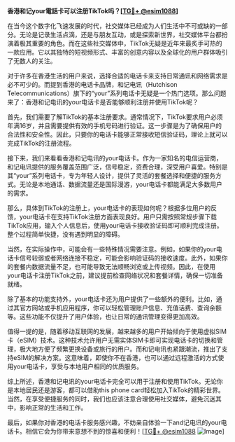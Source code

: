 **香港和记your電話卡可以注册TikTok吗？[[TG💪+ @esim1088](https://t.me/s/esim1088)]**

在当今这个数字化飞速发展的时代，社交媒体已经成为人们生活中不可或缺的一部分。无论是记录生活点滴，还是与朋友互动，或是探索新世界，社交媒体平台都扮演着极其重要的角色。而在这些社交媒体中，TikTok无疑是近年来最炙手可热的一款应用。它以其独特的短视频形式、丰富的创意内容以及全球化的用户群体吸引了无数人的关注。

对于许多在香港生活的用户来说，选择合适的电话卡来支持日常通讯和网络需求是必不可少的。而提到香港的电话卡品牌，和记电讯（Hutchison Telecommunications）旗下的“your”系列电话卡无疑是一个热门选项。那么问题来了：香港和记电讯的your电话卡是否能够顺利注册并使用TikTok呢？

首先，我们需要了解TikTok的基本注册要求。通常情况下，TikTok要求用户必须年满16岁，并且需要提供有效的手机号码进行验证。这一步骤是为了确保用户的合法性和安全性。因此，只要你的电话卡能够正常接收短信验证码，理论上就可以完成TikTok的注册流程。

接下来，我们来看看香港和记电讯的your电话卡。作为一家知名的电信运营商，和记电讯提供的服务覆盖范围广泛，信号稳定，资费合理，深受用户喜爱。特别是其“your”系列电话卡，专为年轻人设计，提供了灵活的套餐选择和便捷的服务方式。无论是本地通话、数据流量还是国际漫游，your电话卡都能满足大多数用户的需求。

那么，具体到TikTok的注册上，your电话卡的表现如何呢？根据多位用户的反馈，your电话卡在支持TikTok注册方面表现良好。用户只需按照常规步骤下载TikTok应用，输入个人信息后，使用your电话卡接收验证码即可顺利完成注册。整个过程简单快捷，没有遇到明显的障碍。

当然，在实际操作中，可能会有一些特殊情况需要注意。例如，如果你的your电话卡信号较弱或者网络连接不稳定，可能会影响验证码的接收速度。此外，如果你的套餐内数据流量不足，也可能导致无法顺畅浏览或上传视频。因此，在使用your电话卡注册TikTok之前，建议提前检查网络状况和套餐详情，确保一切准备就绪。

除了基本的功能支持外，your电话卡还为用户提供了一些额外的便利。比如，通过其官方网站或手机应用程序，你可以轻松管理账户信息、充值话费、查询余额等。这些功能不仅提升了用户体验，也让日常的通讯管理变得更加高效。

值得一提的是，随着移动互联网的发展，越来越多的用户开始倾向于使用虚拟SIM卡（eSIM）技术。这种技术允许用户无需实体SIM卡即可实现电话卡的切换和管理，极大地方便了频繁更换设备或旅行的用户。而和记电讯也紧跟潮流，推出了支持eSIM的解决方案。这意味着，即使你不在香港，也可以通过远程激活的方式使用your电话卡，享受与本地用户相同的优质服务。

综上所述，香港和记电讯的your电话卡完全可以用于注册和使用TikTok。无论你是本地居民还是游客，都可以借助this phone card轻松加入TikTok的精彩世界。当然，在享受便捷服务的同时，我们也应该注意合理使用社交媒体，避免沉迷其中，影响正常的生活和工作。

最后，如果你对香港的电话卡服务感兴趣，不妨亲自体验一下and记电讯的your电话卡。相信它会为你带来意想不到的惊喜和便利！[[TG💪+ @esim1088](https://t.me/s/esim1088) ![Image](https://i.postimg.cc/4NQfJmqS/Snipaste-2025-05-13-00-14-12.png)]